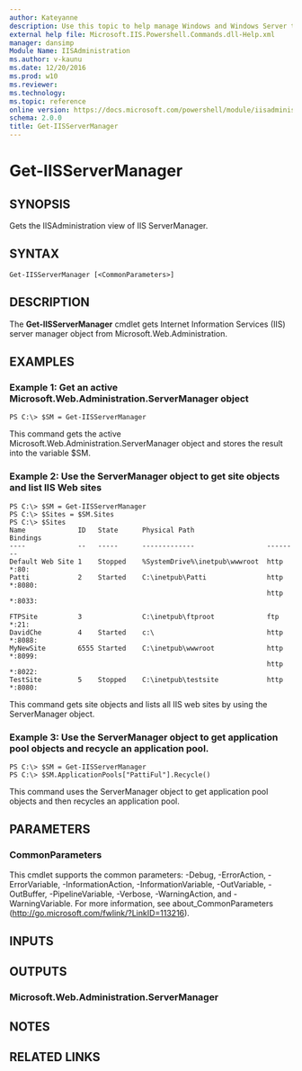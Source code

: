```yaml
---
author: Kateyanne
description: Use this topic to help manage Windows and Windows Server technologies with Windows PowerShell.
external help file: Microsoft.IIS.Powershell.Commands.dll-Help.xml
manager: dansimp
Module Name: IISAdministration
ms.author: v-kaunu
ms.date: 12/20/2016
ms.prod: w10
ms.reviewer: 
ms.technology: 
ms.topic: reference
online version: https://docs.microsoft.com/powershell/module/iisadministration/get-iisservermanager?view=windowsserver2016-ps&wt.mc_id=ps-gethelp
schema: 2.0.0
title: Get-IISServerManager
---
```


# Get-IISServerManager

## SYNOPSIS
Gets the IISAdministration view of IIS ServerManager.

## SYNTAX

```
Get-IISServerManager [<CommonParameters>]
```

## DESCRIPTION
The **Get-IISServerManager** cmdlet gets Internet Information Services (IIS) server manager object from Microsoft.Web.Administration.

## EXAMPLES

### Example 1: Get an active Microsoft.Web.Administration.ServerManager object
```
PS C:\> $SM = Get-IISServerManager
```

This command gets the active Microsoft.Web.Administration.ServerManager object and stores the result into the variable $SM.

### Example 2: Use the ServerManager object to get site objects and list IIS Web sites
```
PS C:\> $SM = Get-IISServerManager
PS C:\> $Sites = $SM.Sites
PS C:\> $Sites
Name             ID   State      Physical Path                  Bindings
----             --   -----      -------------                  --------
Default Web Site 1    Stopped    %SystemDrive%\inetpub\wwwroot  http *:80: 
Patti            2    Started    C:\inetpub\Patti               http *:8080: 
                                                                http *:8033: 

FTPSite          3               C:\inetpub\ftproot             ftp *:21: 
DavidChe         4    Started    c:\                            http *:8088: 
MyNewSite        6555 Started    C:\inetpub\wwwroot             http *:8099: 
                                                                http *:8022: 
TestSite         5    Stopped    C:\inetpub\testsite            http *:8080:
```

This command gets site objects and lists all IIS web sites by using the ServerManager object.

### Example 3: Use the ServerManager object to get application pool objects and recycle an application pool.
```
PS C:\> $SM = Get-IISServerManager
PS C:\> $SM.ApplicationPools["PattiFul"].Recycle()
```

This command uses the ServerManager object to get application pool objects and then recycles an application pool.

## PARAMETERS

### CommonParameters
This cmdlet supports the common parameters: -Debug, -ErrorAction, -ErrorVariable, -InformationAction, -InformationVariable, -OutVariable, -OutBuffer, -PipelineVariable, -Verbose, -WarningAction, and -WarningVariable. For more information, see about_CommonParameters (http://go.microsoft.com/fwlink/?LinkID=113216).

## INPUTS

## OUTPUTS

### Microsoft.Web.Administration.ServerManager

## NOTES

## RELATED LINKS

